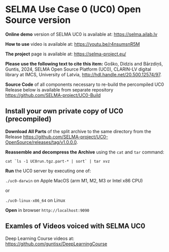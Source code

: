 # SELMA Use Case 0 (UC0) Open Source version

<B>Online demo</B> version of SELMA UC0 is available at: https://selma.ailab.lv

<B>How to use</B> video is available at: https://youtu.be/r4nsumsnR5M

<B>The project</B> page is available at: https://selma-project.eu/

<B>Please use the following text to cite this item:</B> Goško, Didzis and Bārzdiņš, Guntis, 2024, 
  SELMA Open Source Platform (UC0), CLARIN-LV digital library at IMCS, University of Latvia, 
  http://hdl.handle.net/20.500.12574/97.

<B>Source Code</B> of all components necessary to re-build the percompiled UC0 Release below is available from separate repository https://github.com/SELMA-project/UC0-Build

## Install your own private copy of UC0 (precompiled)

<B>Download All Parts</B> of the split archive to the same directory from the Release https://github.com/SELMA-project/UC0-OpenSource/releases/tag/v1.0.0.0.

<B>Reassemble and decompress the Archive</B> using the `cat` and `tar` command:

```
cat `ls -1 UC0run.tgz.part-* | sort` | tar xvz
```

<B>Run</B> the UC0 server by executing one of:

`./uc0-darwin` on Apple MacOS (arm M1, M2, M3 or Intel x86 CPU) 

or

`./uc0-linux-x86_64` on Linux


<B>Open</B> in browser `http://localhost:9090`

## Examles of Videos voiced with SELMA UC0 

Deep Learning Course videos at: https://github.com/guntisx/DeepLearningCourse

